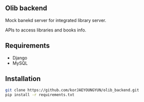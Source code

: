 ## Olib backend

Mock banekd server for integrated library server.

APIs to access libraries and books info.

## Requirements

- Django
- MySQL

## Installation

```bash
git clone https://github.com/korJAEYOUNGYUN/olib_backend.git
pip install -r requirements.txt
```
